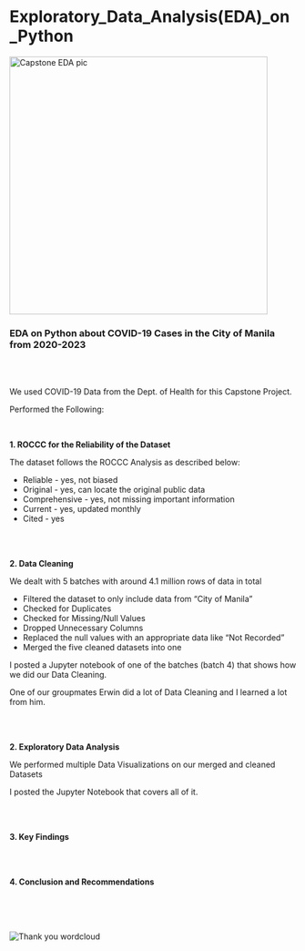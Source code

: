 # Exploratory_Data_Analysis(EDA)_on_Python

<img width="453" alt="Capstone EDA pic" src="https://github.com/Gino-Freud-Hobayan/Exploratory_Data_Analysis_on_Python/assets/117270964/7e2fbe36-a761-4230-a501-ea8beeb478d9">


<br>

### EDA on Python about COVID-19 Cases in the City of Manila from 2020-2023

<br><br>

We used COVID-19 Data from the Dept. of Health for this Capstone Project.

Performed the Following:

<br>


**1. ROCCC for the Reliability of the Dataset**

The dataset follows the ROCCC Analysis as described below:
- Reliable - yes, not biased
- Original - yes, can locate the original public data
- Comprehensive - yes, not missing important information
- Current - yes, updated monthly
- Cited - yes

<br><br>



**2. Data Cleaning**

We dealt with 5 batches with around 4.1 million rows of data in total

- Filtered the dataset to only include data from “City of Manila”
- Checked for Duplicates
- Checked for Missing/Null Values
- Dropped Unnecessary Columns
- Replaced the null values with an appropriate data like “Not Recorded”
- Merged the five cleaned datasets into one 

I posted a Jupyter notebook of one of the batches (batch 4) that shows how we did our Data Cleaning.

One of our groupmates Erwin did a lot of Data Cleaning and I learned a lot from him.

<br>
<br>


**2. Exploratory Data Analysis**

We performed multiple Data Visualizations on our merged and cleaned Datasets

I posted the Jupyter Notebook that covers all of it.

<br>
<br>

**3. Key Findings**


<br>
<br>


**4. Conclusion and Recommendations**


<br>
<br>
<br>


![Thank you wordcloud](https://github.com/Gino-Freud-Hobayan/Exploratory_Data_Analysis_on_Python/assets/117270964/9fced8a6-ec0e-4164-bc2a-1a408e0c3907)
